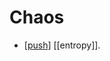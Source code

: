 # Chaos

- [[push]] [[entropy]].


[//begin]: # "Autogenerated link references for markdown compatibility"
[push]: push "Push"
[//end]: # "Autogenerated link references"